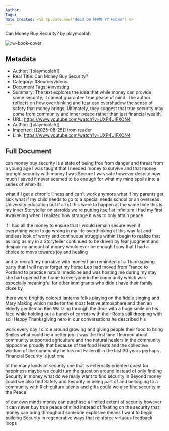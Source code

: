 ```yaml
---
Author: 
Tags:
Note Created: <%8 tp.date.now("dddd Do MMMN YY HH:mm") %>
---
```

Can Money Buy Security? by playmoolah

![rw-book-cover](https://i.ytimg.com/vi/UXP4UlFXON4/maxresdefault.jpg?sqp=-oaymwEmCIAKENAF8quKqQMa8AEB-AH-CYAC0AWKAgwIABABGEsgYChlMA8=&rs=AOn4CLD18DK0WseKhBknz3P1yOT2IOos_Q)

## Metadata
- Author: [[playmoolah]]
- Real Title: Can Money Buy Security?
- Category: #Source/videos
- Document Tags:  #investing 
- Summary: The text explores the idea that while money can provide some security, it cannot guarantee true peace of mind. The author reflects on how overthinking and fear can overshadow the sense of safety that money brings. Ultimately, they suggest that true security may come from community and inner peace rather than just financial wealth.
- URL: https://www.youtube.com/watch?v=UXP4UlFXON4
- Author: [[playmoolah]]
- Imported: [[2025-08-25]] from reader
- Link: https://www.youtube.com/watch?v=UXP4UlFXON4

## Full Document
can money buy security is a state of being free from danger and threat from a young age I was taught that I needed money to survive and that money brought security with money I was Secure I was safe however despite how much I saved it never seemed to be enough for what my mind spoils into a series of what-ifs 

what if I get a chronic illness and can't work anymore what if my parents get sick what if my child needs to go to a special needs school or an overseas University education but if all of this were to happen at the same time this is my inner Storyteller on steroids we're putting itself at infinitum I had my first Awakening when I realized how strange it was to only attain peace 

if I had all the money to ensure that I would remain secure even if everything were to go wrong in my life overthinking at this way fat and endless look of worry and continuous struggle within I begin to realize that as long as my in a Storyteller continued to be driven by fear judgment and despair no amount of money would ever be enough I saw that I had a choice to move towards joy and healing 

and to recraft my narrative with money I am reminded of a Thanksgiving party that I will never forget my horse Leo had moved from France to Portland to practice natural medicine and was hosting me during my stay she had opened her home to everyone in the community which was especially meaningful for other immigrants who didn't have their family close by 

there were brightly colored lanterns folks playing on the fiddle singing and Mary Making which made for the most festive atmosphere and then an elderly gentleman Kim Waltzing through the door with a huge smile on his face while holding out a bunch of carrots with their Roots still drooping with soil Happy Thanksgiving hero in our conversations he described his 

work every day I circle around growing and giving people their food to bring Smiles what could be a better job it was the first time I learned about community supported agriculture and the natural healers in the community hippocrine proudly that because of the food Heats and the collective wisdom of the community he has not Fallen ill in the last 30 years perhaps Financial Security is just one 

of the many kinds of security one that is externally oriented quest for happiness maybe we could turn the question around instead of only finding Security in money what do we really want to find security in Beyond money could we also find Safety and Security in being part of and belonging to a community with Rich culture talents and gifts could we also find security in the Peace 

of our own minds money can purchase a limited extent of security however it can never buy true peace of mind instead of fixating on the security that money can bring throughout someone explosive means I want to begin building Security in regenerative ways that reinforce virtuous feedback loops
